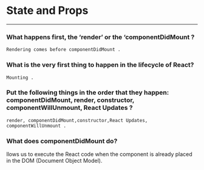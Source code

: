 # State and Props
---
### What happens first, the ‘render’ or the ‘componentDidMount ? 

    Rendering comes before componentDidMount .
   
### What is the very first thing to happen in the lifecycle of React?

    Mounting .
    
    
### Put the following things in the order that they happen: componentDidMount, render, constructor, componentWillUnmount, React Updates ?

    render, componentDidMount,constructor,React Updates, componentWillUnmount .
    
### What does componentDidMount do?

   llows us to execute the React code when the component is already placed in the DOM (Document Object Model).
